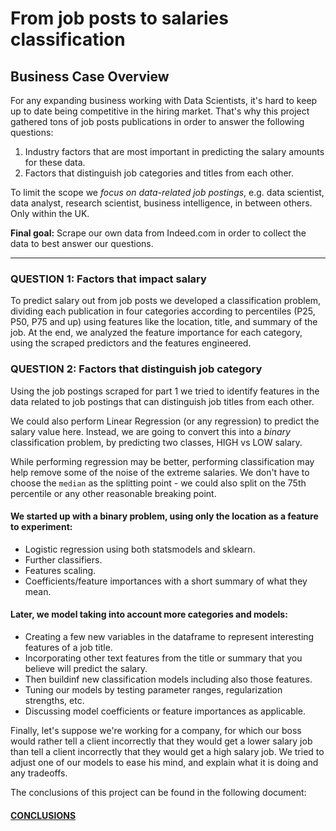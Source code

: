 # From job posts to salaries classification

## Business Case Overview

For any expanding business working with Data Scientists, it's hard to keep up to date being competitive in the hiring market. That's why this project gathered tons of job posts publications in order to answer the following questions:

   1. Industry factors that are most important in predicting the salary amounts for these data.
   2. Factors that distinguish job categories and titles from each other. 

To limit the scope we *focus on data-related job postings*, e.g. data scientist, data analyst, research scientist, business intelligence, in between others. Only within the UK.

**Final goal:** Scrape our own data from Indeed.com in order to collect the data to best answer our questions.

---

### QUESTION 1: Factors that impact salary

To predict salary out from job posts we developed a classification problem, dividing each publication in four categories according to percentiles (P25, P50, P75 and up) using features like the location, title, and summary of the job. At the end, we analyzed the feature importance for each category, using the scraped predictors and the features engineered.

### QUESTION 2: Factors that distinguish job category

Using the job postings scraped for part 1 we tried to identify features in the data related to job postings that can distinguish job titles from each other. 

We could also perform Linear Regression (or any regression) to predict the salary value here. Instead, we are going to convert this into a _binary_ classification problem, by predicting two classes, HIGH vs LOW salary.

While performing regression may be better, performing classification may help remove some of the noise of the extreme salaries. We don't have to choose the `median` as the splitting point - we could also split on the 75th percentile or any other reasonable breaking point.

#### We started up with a binary problem, using only the location as a feature to experiment:

- Logistic regression using both statsmodels and sklearn.
- Further classifiers.
- Features scaling.
- Coefficients/feature importances with a short summary of what they mean.

#### Later, we model taking into account more categories and models:

- Creating a few new variables in the dataframe to represent interesting features of a job title.
- Incorporating other text features from the title or summary that you believe will predict the salary.
- Then buildinf new classification models including also those features.
- Tuning our models by testing parameter ranges, regularization strengths, etc. 
- Discussing model coefficients or feature importances as applicable.

Finally, let's suppose we're working for a company, for which our boss would rather tell a client incorrectly that they would get a lower salary job than tell a client incorrectly that they would get a high salary job. We tried to adjust one of our models to ease his mind, and explain what it is doing and any tradeoffs.

The conclusions of this project can be found in the following document:

#### **[CONCLUSIONS](./Conclusions.pdf)**
